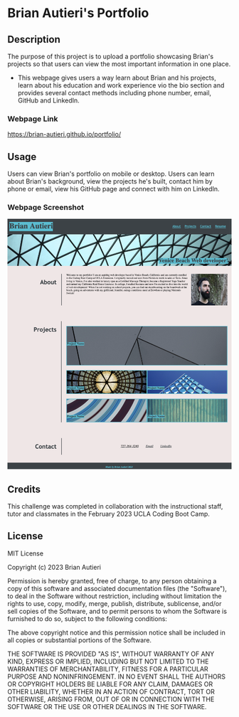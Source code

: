 # Brian Autieri's Portfolio

## Description

The purpose of this project is to upload a portfolio showcasing Brian's projects so that users can view the most important information in one place.

- This webpage gives users a way learn about Brian and his projects, learn about his education and work experience vio the bio section and provides several contact methods including phone number, email, GitHub and LinkedIn.

### Webpage Link

https://brian-autieri.github.io/portfolio/


## Usage

Users can view Brian's portfolio on mobile or desktop. Users can learn about Brian's background, view the projects he's built, contact him by phone or email, view his GitHub page and connect with him on LinkedIn.

### Webpage Screenshot

![alt text](/assets/images/Portfolio_Screenshot.png)

## Credits

This challenge was completed in collaboration with the instructional staff, tutor and classmates in the February 2023 UCLA Coding Boot Camp.

## License

MIT License

Copyright (c) 2023 Brian Autieri

Permission is hereby granted, free of charge, to any person obtaining a copy of this software and associated documentation files (the "Software"), to deal in the Software without restriction, including without limitation the rights to use, copy, modify, merge, publish, distribute, sublicense, and/or sell copies of the Software, and to permit persons to whom the Software is furnished to do so, subject to the following conditions:

The above copyright notice and this permission notice shall be included in all copies or substantial portions of the Software.

THE SOFTWARE IS PROVIDED "AS IS", WITHOUT WARRANTY OF ANY KIND, EXPRESS OR IMPLIED, INCLUDING BUT NOT LIMITED TO THE WARRANTIES OF MERCHANTABILITY, FITNESS FOR A PARTICULAR PURPOSE AND NONINFRINGEMENT. IN NO EVENT SHALL THE AUTHORS OR COPYRIGHT HOLDERS BE LIABLE FOR ANY CLAIM, DAMAGES OR OTHER LIABILITY, WHETHER IN AN ACTION OF CONTRACT, TORT OR OTHERWISE, ARISING FROM, OUT OF OR IN CONNECTION WITH THE SOFTWARE OR THE USE OR OTHER DEALINGS IN THE SOFTWARE.
